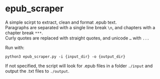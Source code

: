 # epub_scraper

A simple scirpt to extract, clean and format .epub text.  
Paragraphs are separated with a single line break `\n`, and chapters with a chapter break `***`.  
Curly quotes are replaced with straight quotes, and unicode `…` with `...`

Run with:
```
python3 epub_scraper.py -i {input_dir} -o {output_dir}
```

If not specified, the script will look for .epub files in a folder `./input` and output the .txt files to `./output`.
